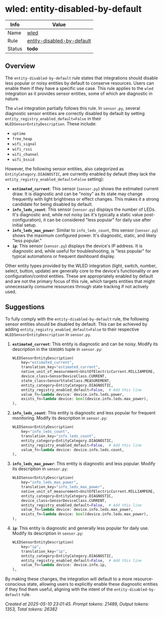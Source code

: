 # wled: entity-disabled-by-default

| Info   | Value                                                                    |
|--------|--------------------------------------------------------------------------|
| Name   | [wled](https://www.home-assistant.io/integrations/wled/) |
| Rule   | [entity-disabled-by-default](https://developers.home-assistant.io/docs/core/integration-quality-scale/rules/entity-disabled-by-default)                                                     |
| Status | **todo**                                                                 |

## Overview

The `entity-disabled-by-default` rule states that integrations should disable less popular or noisy entities by default to conserve resources. Users can enable them if they have a specific use case. This rule applies to the `wled` integration as it provides sensor entities, some of which are diagnostic in nature.

The `wled` integration partially follows this rule. In `sensor.py`, several diagnostic sensor entities are correctly disabled by default by setting `entity_registry_enabled_default=False` in their `WLEDSensorEntityDescription`. These include:
*   `uptime`
*   `free_heap`
*   `wifi_signal`
*   `wifi_rssi`
*   `wifi_channel`
*   `wifi_bssid`

However, the following sensor entities, also categorized as `EntityCategory.DIAGNOSTIC`, are currently enabled by default (they lack the `entity_registry_enabled_default=False` setting):

*   **`estimated_current`**: This sensor (`sensor.py`) shows the estimated current draw. It is diagnostic and can be "noisy" as its state may change frequently with light brightness or effect changes. This makes it a strong candidate for being disabled by default.
*   **`info_leds_count`**: This sensor (`sensor.py`) displays the number of LEDs. It's diagnostic and, while not noisy (as it's typically a static value post-configuration), it can be considered "less popular" for daily use after initial setup.
*   **`info_leds_max_power`**: Similar to `info_leds_count`, this sensor (`sensor.py`) shows the maximum configured power. It's diagnostic, static, and likely "less popular."
*   **`ip`**: This sensor (`sensor.py`) displays the device's IP address. It is diagnostic and, while useful for troubleshooting, is "less popular" for typical automations or frequent dashboard display.

Other entity types provided by the WLED integration (light, switch, number, select, button, update) are generally core to the device's functionality or are configuration/control entities. These are appropriately enabled by default and are not the primary focus of this rule, which targets entities that might unnecessarily consume resources through state tracking if not actively used.

## Suggestions

To fully comply with the `entity-disabled-by-default` rule, the following sensor entities should be disabled by default. This can be achieved by adding `entity_registry_enabled_default=False` to their respective `WLEDSensorEntityDescription` in `sensor.py`.

1.  **`estimated_current`**:
    This entity is diagnostic and can be noisy.
    Modify its description in the `SENSORS` tuple in `sensor.py`:
    ```python
    WLEDSensorEntityDescription(
        key="estimated_current",
        translation_key="estimated_current",
        native_unit_of_measurement=UnitOfElectricCurrent.MILLIAMPERE,
        device_class=SensorDeviceClass.CURRENT,
        state_class=SensorStateClass.MEASUREMENT,
        entity_category=EntityCategory.DIAGNOSTIC,
        entity_registry_enabled_default=False,  # Add this line
        value_fn=lambda device: device.info.leds.power,
        exists_fn=lambda device: bool(device.info.leds.max_power),
    ),
    ```

2.  **`info_leds_count`**:
    This entity is diagnostic and less popular for frequent monitoring.
    Modify its description in `sensor.py`:
    ```python
    WLEDSensorEntityDescription(
        key="info_leds_count",
        translation_key="info_leds_count",
        entity_category=EntityCategory.DIAGNOSTIC,
        entity_registry_enabled_default=False,  # Add this line
        value_fn=lambda device: device.info.leds.count,
    ),
    ```

3.  **`info_leds_max_power`**:
    This entity is diagnostic and less popular.
    Modify its description in `sensor.py`:
    ```python
    WLEDSensorEntityDescription(
        key="info_leds_max_power",
        translation_key="info_leds_max_power",
        native_unit_of_measurement=UnitOfElectricCurrent.MILLIAMPERE,
        entity_category=EntityCategory.DIAGNOSTIC,
        device_class=SensorDeviceClass.CURRENT,
        entity_registry_enabled_default=False,  # Add this line
        value_fn=lambda device: device.info.leds.max_power,
        exists_fn=lambda device: bool(device.info.leds.max_power),
    ),
    ```

4.  **`ip`**:
    This entity is diagnostic and generally less popular for daily use.
    Modify its description in `sensor.py`:
    ```python
    WLEDSensorEntityDescription(
        key="ip",
        translation_key="ip",
        entity_category=EntityCategory.DIAGNOSTIC,
        entity_registry_enabled_default=False,  # Add this line
        value_fn=lambda device: device.info.ip,
    ),
    ```

By making these changes, the integration will default to a more resource-conscious state, allowing users to explicitly enable these diagnostic entities if they find them useful, aligning with the intent of the `entity-disabled-by-default` rule.

_Created at 2025-05-10 23:01:45. Prompt tokens: 21489, Output tokens: 1353, Total tokens: 26382_
